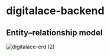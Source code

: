 # digitalace-backend

## Entity–relationship model 
![digitalace-erd (2)](https://user-images.githubusercontent.com/24221801/118498064-376fa200-b758-11eb-9559-2afe253b8b8a.png)
